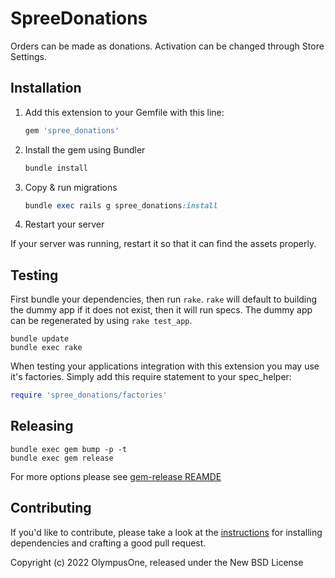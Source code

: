 # SpreeDonations

Orders can be made as donations. Activation can be changed through Store Settings.

## Installation

1. Add this extension to your Gemfile with this line:

    ```ruby
    gem 'spree_donations'
    ```

2. Install the gem using Bundler

    ```ruby
    bundle install
    ```

3. Copy & run migrations

    ```ruby
    bundle exec rails g spree_donations:install
    ```

4. Restart your server

  If your server was running, restart it so that it can find the assets properly.

## Testing

First bundle your dependencies, then run `rake`. `rake` will default to building the dummy app if it does not exist, then it will run specs. The dummy app can be regenerated by using `rake test_app`.

```shell
bundle update
bundle exec rake
```

When testing your applications integration with this extension you may use it's factories.
Simply add this require statement to your spec_helper:

```ruby
require 'spree_donations/factories'
```

## Releasing

```shell
bundle exec gem bump -p -t
bundle exec gem release
```

For more options please see [gem-release REAMDE](https://github.com/svenfuchs/gem-release)

## Contributing

If you'd like to contribute, please take a look at the
[instructions](CONTRIBUTING.md) for installing dependencies and crafting a good
pull request.

Copyright (c) 2022 OlympusOne, released under the New BSD License
